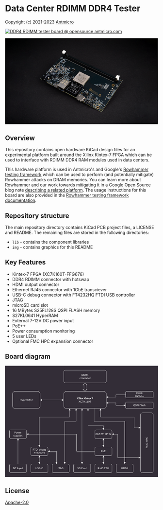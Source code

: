 # Data Center RDIMM DDR4 Tester

Copyright (c) 2021-2023 [Antmicro](https://antmicro.com)

[![DDR4 RDIMM tester board @ opensource.antmicro.com](https://img.shields.io/badge/View%20on-Antmicro%20Open%20Source%20Portal-332d37?style=flat-square)](https://opensource.antmicro.com/projects/data-center-rdimm-ddr4-tester)

![DDR4 RDIMM tester board](img/data-center-rdimm-ddr4-tester-1.2.0.png)

## Overview

This repository contains open hardware KiCad design files for an experimental platform built around the Xilinx Kintex-7 FPGA which can be used to interface with RDIMM DDR4 RAM modules used in data centers.

This hardware platform is used in Antmicro's and Google's [Rowhammer testing framework](https://github.com/antmicro/litex-rowhammer-tester) which can be used to perform (and potentially mitigate) Rowhammer attacks on DRAM memories. You can learn more about Rowhammer and our work towards mitigating it in a Google Open Source blog note [describing a related platform](https://opensource.googleblog.com/2021/11/Open%20source%20DDR%20controller%20framework%20for%20mitigating%20Rowhammer.html).
The usage instructions for this board are also provided in the [Rowhammer testing framework documentation](https://litex-rowhammer-tester.readthedocs.io/en/latest/). 

## Repository structure

The main repository directory contains KiCad PCB project files, a LICENSE and README.
The remaining files are stored in the following directories:

* `lib` - contains the component libraries
* `img` - contains graphics for this README

## Key Features

* Kintex-7 FPGA (XC7K160T-FFG676)
* DDR4 RDIMM connector with hotswap
* HDMI output connector
* Ethernet RJ45 connector with 1GbE transciever
* USB-C debug connector with FT4232HQ FTDI USB controller
* JTAG
* microSD card slot
* 16 MBytes S25FL128S QSPI FLASH memory
* S27KL0641 HyperRAM
* External 7-12V DC power input
* PoE++
* Power consumption monitoring
* 5 user LEDs
* Optional FMC HPC expansion connector

## Board diagram

![Data Center RDIMM DDR4 Tester board diagram](doc/Data-Center-RDIMM-DDR4-Tester-block-diagram.png)

## License

[Apache-2.0](LICENSE)
